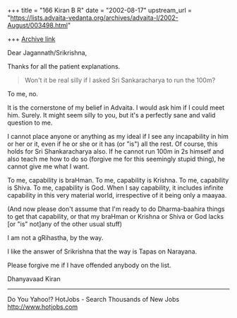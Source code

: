 +++
title = "166 Kiran B R"
date = "2002-08-17"
upstream_url = "https://lists.advaita-vedanta.org/archives/advaita-l/2002-August/003498.html"

+++
[Archive link](https://lists.advaita-vedanta.org/archives/advaita-l/2002-August/003498.html)

Dear Jagannath/Srikrishna,

Thanks for all the patient explanations.

> Won't it
> be real silly if I
> asked Sri Sankaracharya to run the 100m?

To me, no.

It is the cornerstone of my belief in Advaita. I would
ask him if I could meet him. Surely. It might seem
silly to you, but it's a perfectly sane and valid
question to me.

I cannot place anyone or anything as my ideal if I see
any incapability in him or her or it, even if he or
she or it has (or "is") all the rest. Of course, this
holds for Sri Shankaracharya also. If he cannot run
100m in 2s himself and also teach me how to do so
(forgive me for this seemingly stupid thing), he
cannot give me what I want.

To me, capability is braHman. To me, capability is
Krishna. To me, capability is Shiva. To me, capability
is God. When I say capability, it includes infinite
capability in this very material world, irrespective
of it being only a maayaa.

(And now please don't assume that I'm ready to do
Dharma-baahira things to get that capability, or that
my braHman or Krishna or Shiva or God lacks [or "is"
not]any of the other usual stuff)

I am not a gRihastha, by the way.

I like the answer of Srikrishna that the way is Tapas
on Narayana.

Please forgive me if I have offended anybody on the
list.

Dhanyavaad
Kiran


__________________________________________________
Do You Yahoo!?
HotJobs - Search Thousands of New Jobs
http://www.hotjobs.com

